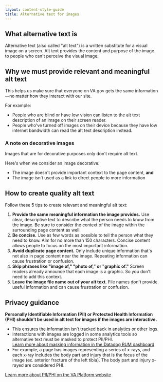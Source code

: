 ```yaml
---
layout: content-style-guide
title: Alternative text for images
---
```


## What alternative text is

Alternative text (also called "alt text") is a written substitute for a visual image on a screen. Alt text provides the content and purpose of the image to people who can't perceive the visual image. 

## Why we must provide relevant and meaningful alt text

This helps us make sure that everyone on VA.gov gets the same information—no matter how they interact with our site.  

For example:

- People who are blind or have low vision can listen to the alt text description of an image on their screen reader.
- People who've turned off images on their device because they have low internet bandwidth can read the alt text description instead.

### A note on decorative images

Images that are for decorative purposes only don't require alt text.

Here's when we consider an image decorative:

- The image doesn't provide important context to the page content, **and**
- The image isn't used as a link to direct people to more information

## How to create quality alt text

Follow these 5 tips to create relevant and meaningful alt text:

1. **Provide the same meaningful information the image provides.** Use clear, descriptive text to describe what the person needs to know from the image. Be sure to consider the context of the image within the surrounding page content as well.
2. **Be concise.** Use as few words as possible to tell the person what they need to know. Aim for no more than 150 characters. Concise content allows people to focus on the most important information.
3. **Avoid duplicate page content.** Only include unique information that's not also in page content near the image. Repeating information can cause frustration or confusion.
4. **Skip phrases like "image of," "photo of," or "graphic of."** Screen readers already announce that each image is a graphic. So you don't need to add this context. 
5. **Leave the image file name out of your alt text.** File names don't provide useful information and can cause frustration or confusion.

## Privacy guidance 

**Personally Identifiable Information (PII) or Protected Health Information (PHI) shouldn’t be used in alt text for images if the images are interactive.** 

- This ensures the information isn’t tracked back in analytics or other logs. 
- Interactions with images are logged in some analytics tools so alternative text must be masked to protect PII/PHI.  
[Learn more about masking information in the Datadog RUM dashboard](https://github.com/department-of-veterans-affairs/va.gov-team/blob/master/platform/analytics/setup-real-user-monitoring.md#privacy) 
- For example, a page has images representing a series of x-rays, and each x-ray includes the body part and injury that is the focus of the image (ex. anterior fracture of the left tibia). The body part and injury x-rayed are considered PHI.    

[Learn more about PII/PHI on the VA Platform website](https://depo-platform-documentation.scrollhelp.site/research-design/what-is-pii)  
